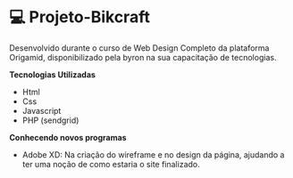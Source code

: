 # 💻 Projeto-Bikcraft
 Desenvolvido durante o curso de Web Design Completo da plataforma Origamid, disponibilizado pela byron na sua capacitação de tecnologias.

**Tecnologias Utilizadas**
 - Html
- Css
- Javascript
- PHP (sendgrid)

**Conhecendo novos programas**
 - Adobe XD: Na criação do wireframe e no design da página, ajudando a ter uma noção de como estaria o site finalizado.